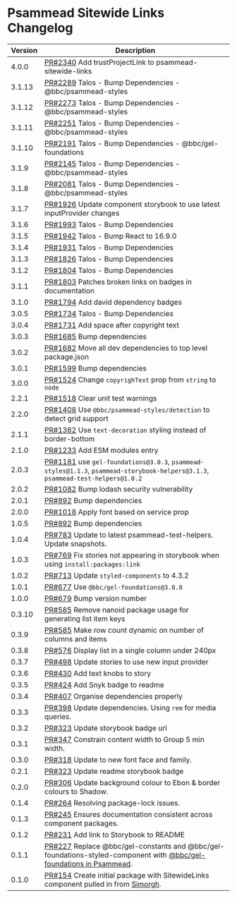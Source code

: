 # Psammead Sitewide Links Changelog

<!-- prettier-ignore -->
| Version | Description                                                                                                                                                                                                  |
| ------- | ------------------------------------------------------------------------------------------------------------------------------------------------------------------------------------------------------------ |
| 4.0.0   | [PR#2340](https://github.com/bbc/psammead/pull/2340) Add trustProjectLink to psammead-sitewide-links                                                                                                         |
| 3.1.13  | [PR#2289](https://github.com/bbc/psammead/pull/2289) Talos - Bump Dependencies - @bbc/psammead-styles                                                                                                        |
| 3.1.12  | [PR#2273](https://github.com/bbc/psammead/pull/2273) Talos - Bump Dependencies - @bbc/psammead-styles                                                                                                        |
| 3.1.11  | [PR#2251](https://github.com/bbc/psammead/pull/2251) Talos - Bump Dependencies - @bbc/psammead-styles                                                                                                        |
| 3.1.10  | [PR#2191](https://github.com/bbc/psammead/pull/2191) Talos - Bump Dependencies - @bbc/gel-foundations                                                                                                        |
| 3.1.9   | [PR#2145](https://github.com/bbc/psammead/pull/2145) Talos - Bump Dependencies - @bbc/psammead-styles                                                                                                        |
| 3.1.8   | [PR#2081](https://github.com/bbc/psammead/pull/2081) Talos - Bump Dependencies - @bbc/psammead-styles                                                                                                        |
| 3.1.7   | [PR#1926](https://github.com/bbc/psammead/pull/1926) Update component storybook to use latest inputProvider changes                                                                                          |
| 3.1.6   | [PR#1993](https://github.com/bbc/psammead/pull/1993) Talos - Bump Dependencies                                                                                                                               |
| 3.1.5   | [PR#1942](https://github.com/bbc/psammead/pull/1942) Talos - Bump React to 16.9.0                                                                                                                            |
| 3.1.4   | [PR#1931](https://github.com/bbc/psammead/pull/1931) Talos - Bump Dependencies                                                                                                                               |
| 3.1.3   | [PR#1826](https://github.com/bbc/psammead/pull/1826) Talos - Bump Dependencies                                                                                                                               |
| 3.1.2   | [PR#1804](https://github.com/bbc/psammead/pull/1804) Talos - Bump Dependencies                                                                                                                               |
| 3.1.1   | [PR#1803](https://github.com/bbc/psammead/pull/1803/) Patches broken links on badges in documentation                                                                                                        |
| 3.1.0   | [PR#1794](https://github.com/bbc/psammead/pull/1794) Add david dependency badges                                                                                                                             |
| 3.0.5   | [PR#1734](https://github.com/bbc/psammead/pull/1734) Talos - Bump Dependencies                                                                                                                               |
| 3.0.4   | [PR#1731](https://github.com/bbc/psammead/pull/1731) Add space after copyright text                                                                                                                          |
| 3.0.3   | [PR#1685](https://github.com/bbc/psammead/pull/1685) Bump dependencies                                                                                                                                       |
| 3.0.2   | [PR#1682](https://github.com/bbc/psammead/pull/1682) Move all dev dependencies to top level package.json                                                                                                     |
| 3.0.1   | [PR#1599](https://github.com/bbc/psammead/pull/1599) Bump dependencies                                                                                                                                       |
| 3.0.0   | [PR#1524](https://github.com/bbc/psammead/pull/1524) Change `copyrighText` prop from `string` to `node`                                                                                                      |
| 2.2.1   | [PR#1518](https://github.com/bbc/psammead/pull/1518) Clear unit test warnings                                                                                                                                |
| 2.2.0   | [PR#1408](https://github.com/bbc/psammead/pull/1408) Use `@bbc/psammead-styles/detection` to detect grid support                                                                                             |
| 2.1.1   | [PR#1362](https://github.com/bbc/psammead/pull/1362) Use `text-decoration` styling instead of border-bottom                                                                                                  |
| 2.1.0   | [PR#1233](https://github.com/bbc/psammead/pull/1233) Add ESM modules entry                                                                                                                                   |
| 2.0.3   | [PR#1181](https://github.com/bbc/psammead/pull/1181) use `gel-foundations@3.0.3`, `psammead-styles@1.1.3`, `psammead-storybook-helpers@3.1.3`, `psammead-test-helpers@1.0.2`                                 |
| 2.0.2   | [PR#1082](https://github.com/bbc/psammead/pull/1082) Bump lodash security vulnerability                                                                                                                      |
| 2.0.1   | [PR#892](https://github.com/bbc/psammead/pull/892) Bump dependencies                                                                                                                                         |
| 2.0.0   | [PR#1018](https://github.com/bbc/psammead/pull/1018) Apply font based on service prop                                                                                                                        |
| 1.0.5   | [PR#892](https://github.com/bbc/psammead/pull/892) Bump dependencies                                                                                                                                         |
| 1.0.4   | [PR#783](https://github.com/bbc/psammead/pull/783) Update to latest psammead-test-helpers. Update snapshots.                                                                                                 |
| 1.0.3   | [PR#769](https://github.com/bbc/psammead/pull/769) Fix stories not appearing in storybook when using `install:packages:link`                                                                                 |
| 1.0.2   | [PR#713](https://github.com/bbc/psammead/pull/713) Update `styled-components` to 4.3.2                                                                                                                       |
| 1.0.1   | [PR#677](https://github.com/bbc/psammead/pull/677) Use `@bbc/gel-foundations@3.0.0`                                                                                                                          |
| 1.0.0   | [PR#679](https://github.com/bbc/psammead/pull/679) Bump version number                                                                                                                                       |
| 0.3.10  | [PR#585](https://github.com/bbc/psammead/pull/604) Remove nanoid package usage for generating list item keys                                                                                                 |
| 0.3.9   | [PR#585](https://github.com/bbc/psammead/pull/585) Make row count dynamic on number of columns and items                                                                                                     |
| 0.3.8   | [PR#576](https://github.com/bbc/psammead/pull/576) Display list in a single column under 240px                                                                                                               |
| 0.3.7   | [PR#498](https://github.com/bbc/psammead/pull/498) Update stories to use new input provider                                                                                                                  |
| 0.3.6   | [PR#430](https://github.com/bbc/psammead/pull/430) Add text knobs to story                                                                                                                                   |
| 0.3.5   | [PR#424](https://github.com/bbc/psammead/pull/424) Add Snyk badge to readme                                                                                                                                  |
| 0.3.4   | [PR#407](https://github.com/bbc/psammead/pull/407) Organise dependencies properly                                                                                                                            |
| 0.3.3   | [PR#398](https://github.com/bbc/psammead/pull/398) Update dependencies. Using `rem` for media queries.                                                                                                       |
| 0.3.2   | [PR#323](https://github.com/bbc/psammead/pull/323) Update storybook badge url                                                                                                                                |
| 0.3.1   | [PR#347](https://github.com/bbc/psammead/pull/347) Constrain content width to Group 5 min width.                                                                                                             |
| 0.3.0   | [PR#318](https://github.com/bbc/psammead/pull/318) Update to new font face and family.                                                                                                                       |
| 0.2.1   | [PR#323](https://github.com/bbc/psammead/pull/323) Update readme storybook badge                                                                                                                             |
| 0.2.0   | [PR#306](https://github.com/bbc/psammead/pull/306) Update background colour to Ebon & border colours to Shadow.                                                                                              |
| 0.1.4   | [PR#264](https://github.com/bbc/psammead/pull/264) Resolving package-lock issues.                                                                                                                            |
| 0.1.3   | [PR#245](https://github.com/bbc/psammead/pull/245) Ensures documentation consistent across component packages.                                                                                               |
| 0.1.2   | [PR#231](https://github.com/bbc/psammead/pull/231) Add link to Storybook to README                                                                                                                           |
| 0.1.1   | [PR#227](https://github.com/bbc/psammead/pull/227) Replace @bbc/gel-constants and @bbc/gel-foundations-styled-component with [@bbc/gel-foundations in Psammead](https://github.com/bbc/psammead/issues/226). |
| 0.1.0   | [PR#154](https://github.com/bbc/psammead/pull/154) Create initial package with SitewideLinks component pulled in from [Simorgh](https://github.com/BBC-News/simorgh).                                        |
